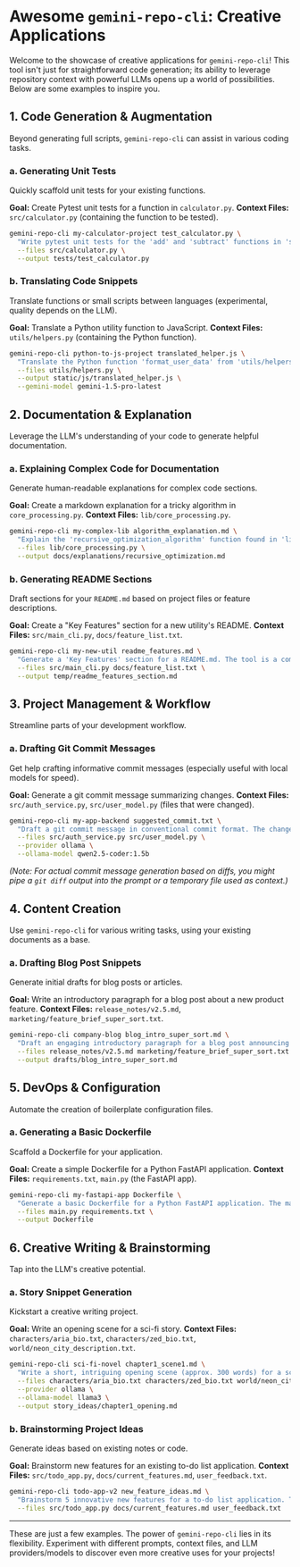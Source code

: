 # Awesome `gemini-repo-cli`: Creative Applications

Welcome to the showcase of creative applications for `gemini-repo-cli`! This tool isn't just for straightforward code generation; its ability to leverage repository context with powerful LLMs opens up a world of possibilities. Below are some examples to inspire you.

## 1. Code Generation & Augmentation

Beyond generating full scripts, `gemini-repo-cli` can assist in various coding tasks.

### a. Generating Unit Tests

Quickly scaffold unit tests for your existing functions.

**Goal:** Create Pytest unit tests for a function in `calculator.py`.
**Context Files:** `src/calculator.py` (containing the function to be tested).

```bash
gemini-repo-cli my-calculator-project test_calculator.py \
  "Write pytest unit tests for the 'add' and 'subtract' functions in 'src/calculator.py'. Include tests for positive numbers, negative numbers, and zero." \
  --files src/calculator.py \
  --output tests/test_calculator.py
```

### b. Translating Code Snippets

Translate functions or small scripts between languages (experimental, quality depends on the LLM).

**Goal:** Translate a Python utility function to JavaScript.
**Context Files:** `utils/helpers.py` (containing the Python function).

```bash
gemini-repo-cli python-to-js-project translated_helper.js \
  "Translate the Python function 'format_user_data' from 'utils/helpers.py' into an equivalent JavaScript function. Maintain the same input/output structure." \
  --files utils/helpers.py \
  --output static/js/translated_helper.js \
  --gemini-model gemini-1.5-pro-latest
```

## 2. Documentation & Explanation

Leverage the LLM's understanding of your code to generate helpful documentation.

### a. Explaining Complex Code for Documentation

Generate human-readable explanations for complex code sections.

**Goal:** Create a markdown explanation for a tricky algorithm in `core_processing.py`.
**Context Files:** `lib/core_processing.py`.

```bash
gemini-repo-cli my-complex-lib algorithm_explanation.md \
  "Explain the 'recursive_optimization_algorithm' function found in 'lib/core_processing.py'. Describe its purpose, inputs, outputs, and provide a high-level overview of its steps. Target audience is a new developer joining the team." \
  --files lib/core_processing.py \
  --output docs/explanations/recursive_optimization.md
```

### b. Generating README Sections

Draft sections for your `README.md` based on project files or feature descriptions.

**Goal:** Create a "Key Features" section for a new utility's README.
**Context Files:** `src/main_cli.py`, `docs/feature_list.txt`.

```bash
gemini-repo-cli my-new-util readme_features.md \
  "Generate a 'Key Features' section for a README.md. The tool is a command-line utility for image processing. Use 'src/main_cli.py' to understand its commands and 'docs/feature_list.txt' for a summary of features. Present as a bulleted list." \
  --files src/main_cli.py docs/feature_list.txt \
  --output temp/readme_features_section.md
```

## 3. Project Management & Workflow

Streamline parts of your development workflow.

### a. Drafting Git Commit Messages

Get help crafting informative commit messages (especially useful with local models for speed).

**Goal:** Generate a git commit message summarizing changes.
**Context Files:** `src/auth_service.py`, `src/user_model.py` (files that were changed).

```bash
gemini-repo-cli my-app-backend suggested_commit.txt \
  "Draft a git commit message in conventional commit format. The changes involve adding two-factor authentication. Key files modified are 'src/auth_service.py' and 'src/user_model.py'." \
  --files src/auth_service.py src/user_model.py \
  --provider ollama \
  --ollama-model qwen2.5-coder:1.5b
```
*(Note: For actual commit message generation based on diffs, you might pipe a `git diff` output into the prompt or a temporary file used as context.)*

## 4. Content Creation

Use `gemini-repo-cli` for various writing tasks, using your existing documents as a base.

### a. Drafting Blog Post Snippets

Generate initial drafts for blog posts or articles.

**Goal:** Write an introductory paragraph for a blog post about a new product feature.
**Context Files:** `release_notes/v2.5.md`, `marketing/feature_brief_super_sort.txt`.

```bash
gemini-repo-cli company-blog blog_intro_super_sort.md \
  "Draft an engaging introductory paragraph for a blog post announcing our new 'SuperSort' algorithm. Highlight its speed and efficiency improvements for users. Refer to 'release_notes/v2.5.md' and 'marketing/feature_brief_super_sort.txt' for key details." \
  --files release_notes/v2.5.md marketing/feature_brief_super_sort.txt \
  --output drafts/blog_intro_super_sort.md
```

## 5. DevOps & Configuration

Automate the creation of boilerplate configuration files.

### a. Generating a Basic Dockerfile

Scaffold a Dockerfile for your application.

**Goal:** Create a simple Dockerfile for a Python FastAPI application.
**Context Files:** `requirements.txt`, `main.py` (the FastAPI app).

```bash
gemini-repo-cli my-fastapi-app Dockerfile \
  "Generate a basic Dockerfile for a Python FastAPI application. The main application file is 'main.py', and dependencies are listed in 'requirements.txt'. The application runs on port 8000 using uvicorn." \
  --files main.py requirements.txt \
  --output Dockerfile
```

## 6. Creative Writing & Brainstorming

Tap into the LLM's creative potential.

### a. Story Snippet Generation

Kickstart a creative writing project.

**Goal:** Write an opening scene for a sci-fi story.
**Context Files:** `characters/aria_bio.txt`, `characters/zed_bio.txt`, `world/neon_city_description.txt`.

```bash
gemini-repo-cli sci-fi-novel chapter1_scene1.md \
  "Write a short, intriguing opening scene (approx. 300 words) for a sci-fi story. It features Aria, a rebellious hacker (details in 'characters/aria_bio.txt'), and Zed, a repurposed security drone (details in 'characters/zed_bio.txt'). They are trying to evade capture in the underbelly of Neon City (described in 'world/neon_city_description.txt'). Focus on atmosphere and suspense." \
  --files characters/aria_bio.txt characters/zed_bio.txt world/neon_city_description.txt \
  --provider ollama \
  --ollama-model llama3 \
  --output story_ideas/chapter1_opening.md
```

### b. Brainstorming Project Ideas

Generate ideas based on existing notes or code.

**Goal:** Brainstorm new features for an existing to-do list application.
**Context Files:** `src/todo_app.py`, `docs/current_features.md`, `user_feedback.txt`.

```bash
gemini-repo-cli todo-app-v2 new_feature_ideas.md \
  "Brainstorm 5 innovative new features for a to-do list application. The current application code is in 'src/todo_app.py', existing features are listed in 'docs/current_features.md', and user feedback is in 'user_feedback.txt'. Focus on features that would improve productivity and user engagement." \
  --files src/todo_app.py docs/current_features.md user_feedback.txt
```

---

These are just a few examples. The power of `gemini-repo-cli` lies in its flexibility. Experiment with different prompts, context files, and LLM providers/models to discover even more creative uses for your projects!
